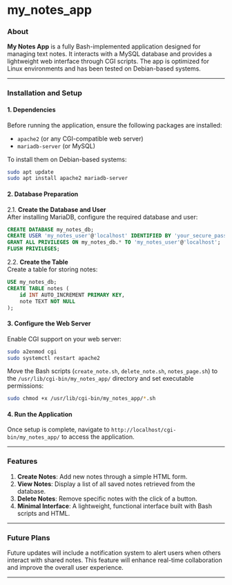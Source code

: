 # my_notes_app


### About  
**My Notes App** is a fully Bash-implemented application designed for managing text notes. It interacts with a MySQL database and provides a lightweight web interface through CGI scripts. The app is optimized for Linux environments and has been tested on Debian-based systems.  

---

### Installation and Setup  

#### 1. **Dependencies**  
Before running the application, ensure the following packages are installed:  
- `apache2` (or any CGI-compatible web server)  
- `mariadb-server` (or MySQL)  

To install them on Debian-based systems:  
```bash  
sudo apt update  
sudo apt install apache2 mariadb-server  
```  

#### 2. **Database Preparation**  

2.1. **Create the Database and User**  
After installing MariaDB, configure the required database and user:  
```sql  
CREATE DATABASE my_notes_db;  
CREATE USER 'my_notes_user'@'localhost' IDENTIFIED BY 'your_secure_password';  
GRANT ALL PRIVILEGES ON my_notes_db.* TO 'my_notes_user'@'localhost';  
FLUSH PRIVILEGES;  
```  

2.2. **Create the Table**  
Create a table for storing notes:  
```sql  
USE my_notes_db;  
CREATE TABLE notes (  
    id INT AUTO_INCREMENT PRIMARY KEY,  
    note TEXT NOT NULL  
);  
```  

#### 3. **Configure the Web Server**  
Enable CGI support on your web server:  
```bash  
sudo a2enmod cgi  
sudo systemctl restart apache2  
```  
Move the Bash scripts (`create_note.sh`, `delete_note.sh`, `notes_page.sh`) to the `/usr/lib/cgi-bin/my_notes_app/` directory and set executable permissions:  
```bash  
sudo chmod +x /usr/lib/cgi-bin/my_notes_app/*.sh  
```  

#### 4. **Run the Application**  
Once setup is complete, navigate to `http://localhost/cgi-bin/my_notes_app/` to access the application.  

---

### Features  
1. **Create Notes**: Add new notes through a simple HTML form.  
2. **View Notes**: Display a list of all saved notes retrieved from the database.  
3. **Delete Notes**: Remove specific notes with the click of a button.  
4. **Minimal Interface**: A lightweight, functional interface built with Bash scripts and HTML.  

---

### Future Plans  
Future updates will include a notification system to alert users when others interact with shared notes. This feature will enhance real-time collaboration and improve the overall user experience.  

---  

